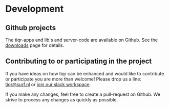 # Development

## Github projects
The tiqr-apps and lib's and server-code are available on Github. See the [downloads](/download) page for details.

## Contributing to or participating in the project
If you have ideas on how tiqr can be enhanced and would like to contribute or participate you are more than welcome! Please drop us a line: [tiqr@surf.nl](mailto:tiqr@surf.nl) or [join our slack workspace](https://join.slack.com/t/tiqr-org/shared_invite/zt-1zsn143wm-jG2_8vJt44xNOStqP~qbVw).

If you make any changes, feel free to create a pull-request on Github. We strive to process any changes as quickly as possible.
